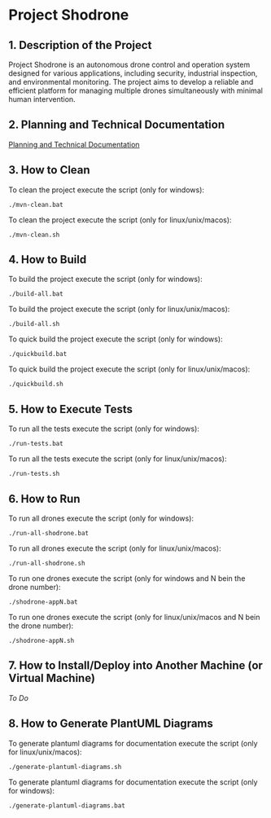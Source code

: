 # Project Shodrone

## 1. Description of the Project

Project Shodrone is an autonomous drone control and operation system designed for various applications, including security, industrial inspection, and environmental monitoring. The project aims to develop a reliable and efficient platform for managing multiple drones simultaneously with minimal human intervention.

## 2. Planning and Technical Documentation

[Planning and Technical Documentation](docs/readme.md)

## 3. How to Clean

To clean the project execute the script (only for windows):

    ./mvn-clean.bat

To clean the project execute the script (only for linux/unix/macos):

    ./mvn-clean.sh

## 4. How to Build

To build the project execute the script (only for windows):

    ./build-all.bat

To build the project execute the script (only for linux/unix/macos):

    ./build-all.sh

To quick build the project execute the script (only for windows):

    ./quickbuild.bat

To quick build the project execute the script (only for linux/unix/macos):

    ./quickbuild.sh

## 5. How to Execute Tests

To run all the tests execute the script (only for windows):

    ./run-tests.bat

To run all the tests execute the script (only for linux/unix/macos):

    ./run-tests.sh


## 6. How to Run

To run all drones execute the script (only for windows):

    ./run-all-shodrone.bat


To run all drones execute the script (only for linux/unix/macos):

    ./run-all-shodrone.sh


To run one drones execute the script (only for windows and N bein the drone number):

    ./shodrone-appN.bat

To run one drones execute the script (only for linux/unix/macos and N bein the drone number):

    ./shodrone-appN.sh

## 7. How to Install/Deploy into Another Machine (or Virtual Machine)

*To Do*

## 8. How to Generate PlantUML Diagrams

To generate plantuml diagrams for documentation execute the script (only for linux/unix/macos):

    ./generate-plantuml-diagrams.sh
To generate plantuml diagrams for documentation execute the script (only for windows):

    ./generate-plantuml-diagrams.bat

